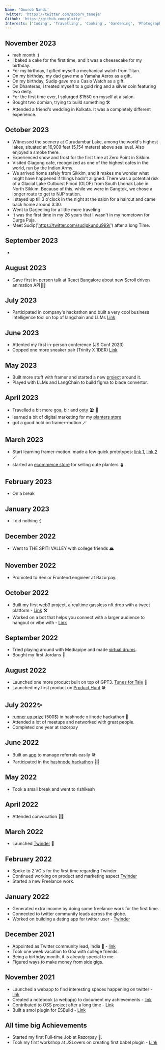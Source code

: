 ```yaml
---
Name: 'Gourob Nandi'
Twitter: 'https://twitter.com/apoorv_taneja'
Github: 'https://github.com/plxity'
Interests: ['Coding', 'Travelling', 'Cooking', 'Gardening', 'Photography', 'Side Projects']
---
```


## November 2023

- meh month :(
- I baked a cake for the first time, and it was a cheesecake for my birthday.
- For my birthday, I gifted myself a mechanical watch from Titan.
- On my birthday, my dad gave me a Yamaha Aerox as a gift.
- On my birthday, Sudip gave me a Casio Watch as a gift.
- On Dhanteras, I treated myself to a gold ring and a silver coin featuring two deity.
- For the first time ever, I splurged $1550 on myself at a salon.
- Bought two domian, trying to build something  🛠️
- Attended a friend's wedding in Kolkata. It was a completely different experience.

## October 2023

- Witnessed the scenery at Gurudambar Lake, among the world's highest lakes, situated at 16,909 feet (5,154 meters) above sea level. Also enjoyed a smoke there. 
- Experienced snow and frost for the first time at Zero Point in Sikkim.
- Visited Giagong cafe, recognized as one of the highest cafes in the world, run by the Indian Army.
- We arrived home safely from Sikkim, and it makes me wonder what might have happened if things hadn't aligned. There was a potential risk of a Glacial Lake Outburst Flood (GLOF) from 
  South Lhonak  Lake in North Sikkim. Because of this, while we were in Gangtok, we chose a longer route to get to NJP station.
- I stayed up till 3 o'clock in the night at the salon for a haircut and came back home around 3:30.
- Went to Darjeeling for a little more traveling.
- It was the first time in my 26 years that I wasn't in my hometown for Durga Puja.
- Meet Sudip('https://twitter.com/sudipkundu999/') after a long Time.


## September 2023
- 

## August 2023
- Gave first in-person talk at React Bangalore about new Scroll driven animation API👨‍💻


## July 2023
- Participated in company's hackathon and built a very cool business intelligence tool on top of langchain and LLMs [Link](https://twitter.com/apoorv_taneja/status/1677365455902867457?s=20)

## June 2023
- Attented my first in-person conference (JS Conf 2023)
- Copped one more sneaker pair (Trinity X 1DER) [Link](https://twitter.com/apoorv_taneja/status/1673723733813641216?s=20)

## May 2023
- Built more stuff with framer and started a new [project](https://github.com/plxity/framer-recipes) around it.
- Played with LLMs and LangChain to build figma to blade convertor. 

## April 2023
- Travelled a bit more [goa](https://twitter.com/apoorv_taneja/status/1647149026796789761), blr and [ooty](https://twitter.com/apoorv_taneja/status/1651123294836518912) 🏖 🌵
- learned a bit of digital marketing for my [planters store](https://mydukaan.io/potstation)
- got a good hold on framer-motion 🪄

## March 2023
- Start learning framer-motion. made a few quick prototypes: [link 1](https://twitter.com/apoorv_taneja/status/1640276035592699904), [link 2](https://twitter.com/apoorv_taneja/status/1640333349892902912) 🪄
- started an [ecommerce store](https://mydukaan.io/potstation) for selling cute planters 🪴

## February 2023
- On a break

## January 2023
- I did nothing :) 
## December 2022
- Went to THE SPITI VALLEY with college friends 🏔
## November 2022
- Promoted to Senior Frontend engineer at Razorpay.

## October 2022
- Built my first web3 project, a realtime gassless nft drop with a tweet platform - [Link](http://twift.club/) 🛠
- Worked on a bot that helps you connect with a larger audience to hangout or vibe with - [Link](https://twitter.com/@2by7bot)
## September 2022
- Tried playing around with Mediapipe and made [virtual drums](https://plxity.github.io/Drums-with-hand-recognition/).
- Bought my first Jordans 👟

## August 2022
- Launched one more product built on top of GPT3. [Tunes for Tale](http://tunesfortales.fun/) 🎉
- Launched my first product on [Product Hunt](https://www.producthunt.com/posts/tunes-for-tales) 🛠

## July 2022✨
- [runner up prize](https://townhall.hashnode.com/linode-x-hashnode-hackathon-winners) (500$) in hashnode x linode hackathon 🎉
- Attended a lot of meetups and networked with great people.
- Completed one year at razorpay 

## June 2022
- Built an [app](http://get-referral.vercel.app/) to manage referrals easily 🛠
- Participated in the [hashnode hackathon](https://townhall.hashnode.com/linode-x-hashnode-hackathon-winners) 🧑‍💻

## May 2022
- Took a small break and went to rishikesh

## April 2022
- Attended convocation 👨‍🎓
## March 2022
- Launched [Twinder](http://twinder.fun/) 💜

## February 2022
- Spoke to 2 VC's for the first time regarding Twinder.
- Continued working on product and marketing aspect [Twinder](http://twinder.fun/)
- Started a new Freelance work. 


## January 2022
- Generated extra income by doing some freelance work for the first time. 
- Connected to twitter community leads across the globe.
- Worked on building a dating app for twitter user - [Twinder](http://twinder.fun/)


## December 2021
- Appointed as Twitter community lead, India 🎉 - [link](https://twitter.com/pragdua/status/1467559757087068162)
- Took one week vacation to Goa with college friends.
- Being a birthday month, it is already special to me. 
- Figured ways to make money from side gigs.


## November 2021
- Launched a webapp to find interesting spaces happening on twitter - [link](https://lookfora.space/)
- Created a notebook (a webapp) to document my achievements - [link](https://www.achievementsof.life/plxity)
- Contributed to OSS project after a long time - [Link](https://github.com/thysultan/stylis.js/pull/276)
- Built a smol plugin for ESBuild - [Link](https://github.com/plxity/esbuild-cross-browser-css)

## All time big Achievements

- Started my first Full-time Job at Razorpay 🎉.
- Took my first workshop at JSLovers on creating first babel plugin - [Link](https://www.youtube.com/watch?v=dgK__fSFZzc)
